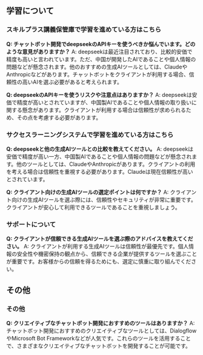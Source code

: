 ## 学習について
### スキルプラス講義保管庫で学習を進めている方はこちら

**Q: チャットボット開発でdeepseekのAPIキーを使うべきか悩んでいます。どのような意見がありますか？**
A: deepseekは最近注目されており、比較的安価で精度も高いと言われています。ただ、中国が開発したAIであることや個人情報の問題などが懸念されます。他のおすすめの生成AIツールとしては、ClaudeやAnthropicなどがあります。チャットボットをクライアントが利用する場合、信頼性の高いAIを選ぶ必要があると考えられます。

**Q: deepseekのAPIキーを使うリスクや注意点はありますか？**
A: deepseekは安価で精度が高いとされていますが、中国製AIであることや個人情報の取り扱いに関する懸念があります。クライアントが利用する場合は信頼性が求められるため、その点を考慮する必要があります。

### サクセスラーニングシステムで学習を進めている方はこちら

**Q: deepseekと他の生成AIツールとの比較を教えてください。**
A: deepseekは安価で精度が高い一方、中国製AIであることや個人情報の問題などが懸念されます。他のツールとしては、ClaudeやAnthropicがあります。クライアントの利用を考える場合は信頼性を重視する必要があります。Claudeは現在信頼性が高いとされています。

**Q: クライアント向けの生成AIツールの選定ポイントは何ですか？**
A: クライアント向けの生成AIツールを選ぶ際には、信頼性やセキュリティが非常に重要です。クライアントが安心して利用できるツールであることを重視しましょう。

### サポートについて

**Q: クライアントが信頼できる生成AIツールを選ぶ際のアドバイスを教えてください。**
A: クライアントが利用する生成AIツールは信頼性が最優先です。個人情報の安全性や機密保持の観点から、信頼できる企業が提供するツールを選ぶことが重要です。お客様からの信頼を得るためにも、選定に慎重に取り組んでください。

## その他
### その他

**Q: クリエイティブなチャットボット開発におすすめのツールはありますか？**
A: チャットボット開発におすすめのクリエイティブなツールとしては、DialogflowやMicrosoft Bot Frameworkなどが人気です。これらのツールを活用することで、さまざまなクリエイティブなチャットボットを開発することが可能です。
